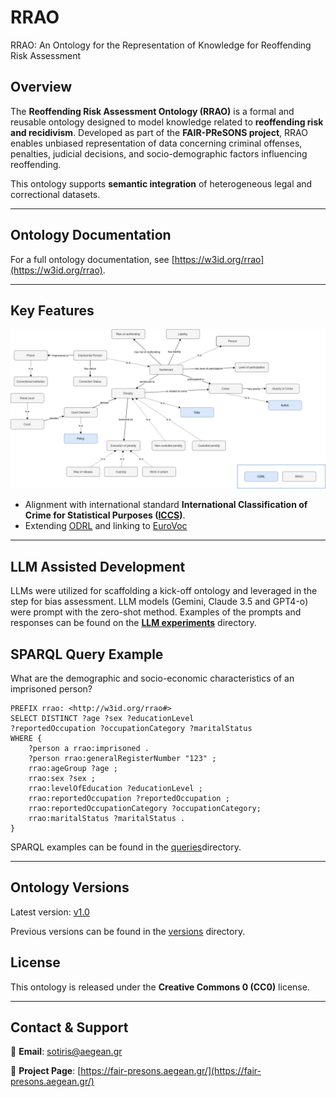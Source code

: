# **RRAO**

RRAO: An Ontology for the Representation of Knowledge for Reoffending Risk Assessment

## **Overview**

The **Reoffending Risk Assessment Ontology (RRAO)** is a formal and reusable ontology designed to model knowledge related to **reoffending risk and recidivism**. Developed as part of the **FAIR-PReSONS project**, RRAO enables unbiased representation of data concerning criminal offenses, penalties, judicial decisions, and socio-demographic factors influencing reoffending.

This ontology supports **semantic integration** of heterogeneous legal and correctional datasets.

---

## **Ontology Documentation**

For a full ontology documentation, see [https://w3id.org/rrao](https://w3id.org/rrao).

---

## **Key Features**
![RRAO classes.drawio.png](images/RRAO%20classes.drawio.png)
 
- Alignment with international standard **International Classification of Crime for Statistical Purposes ([ICCS](https://www.unodc.org/unodc/en/data-and-analysis/statistics/iccs.html))**.
- Extending [ODRL](https://www.w3.org/ns/odrl/2/) and linking to [EuroVoc](https://eur-lex.europa.eu/browse/eurovoc.html)

---

## **LLM Assisted Development**
LLMs were utilized for scaffolding a kick-off ontology and leveraged in the step for bias assessment. LLM models (Gemini, Claude 3.5 and GPT4-ο) were prompt with the zero-shot method. Examples of the prompts and responses can be found on the **[LLM experiments](LLM%20experiments)** directory.

## **SPARQL Query Example**
What are the demographic and socio-economic characteristics of an imprisoned person?
```sparql
PREFIX rrao: <http://w3id.org/rrao#>
SELECT DISTINCT ?age ?sex ?educationLevel
?reportedOccupation ?occupationCategory ?maritalStatus
WHERE {
    ?person a rrao:imprisoned .
    ?person rrao:generalRegisterNumber "123" ;
    rrao:ageGroup ?age ;
    rrao:sex ?sex ;
    rrao:levelOfEducation ?educationLevel ;
    rrao:reportedOccupation ?reportedOccupation ;
    rrao:reportedOccupationCategory ?occupationCategory;
    rrao:maritalStatus ?maritalStatus .
}
```

SPARQL examples can be found in the [queries](queries)directory.

---

## **Ontology Versions**
Latest version: [v1.0](rrao_v1.owl)

Previous versions can be found in the [versions](versions) directory.

## **License**
This ontology is released under the **Creative Commons 0  (CC0)** license.

---

## **Contact & Support** 
📧 **Email**: [sotiris@aegean.gr](mailto:sotiris@aegean.gr)

📌 **Project Page**: [https://fair-presons.aegean.gr/](https://fair-presons.aegean.gr/)

